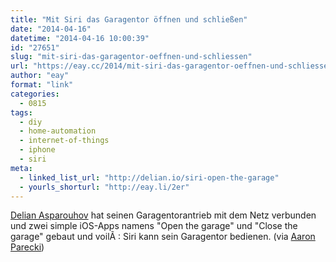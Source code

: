 ```yaml
---
title: "Mit Siri das Garagentor öffnen und schließen"
date: "2014-04-16"
datetime: "2014-04-16 10:00:39"
id: "27651"
slug: "mit-siri-das-garagentor-oeffnen-und-schliessen"
url: "https://eay.cc/2014/mit-siri-das-garagentor-oeffnen-und-schliessen/"
author: "eay"
format: "link"
categories:
  - 0815
tags:
  - diy
  - home-automation
  - internet-of-things
  - iphone
  - siri
meta:
  - linked_list_url: "http://delian.io/siri-open-the-garage"
  - yourls_shorturl: "http://eay.li/2er"
---
```


[Delian Asparouhov](http://delian.io/) hat seinen Garagentorantrieb mit dem Netz verbunden und zwei simple iOS-Apps namens "Open the garage" und "Close the garage" gebaut und voilÃ : Siri kann sein Garagentor bedienen. (via [Aaron Parecki](http://aaronparecki.com/notes/2014/04/06/2/siri))
